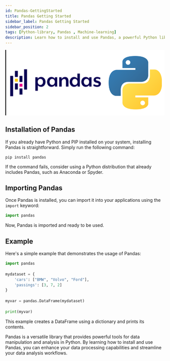 ```yaml
---
id: Pandas-GettingStarted 
title: Pandas Getting Started 
sidebar_label: Pandas Getting Started 
sidebar_position: 2
tags: [Python-library, Pandas , Machine-learning]
description: Learn how to install and use Pandas, a powerful Python library for data manipulation and analysis.
---
```



![pandas](image.png)


## Installation of Pandas

If you already have Python and PIP installed on your system, installing Pandas is straightforward. Simply run the following command:

```
pip install pandas
```

If the command fails, consider using a Python distribution that already includes Pandas, such as Anaconda or Spyder.

## Importing Pandas

Once Pandas is installed, you can import it into your applications using the `import` keyword:

```python
import pandas
```

Now, Pandas is imported and ready to be used.

## Example

Here's a simple example that demonstrates the usage of Pandas:

```python
import pandas

mydataset = {
    'cars': ["BMW", "Volvo", "Ford"],
    'passings': [3, 7, 2]
}

myvar = pandas.DataFrame(mydataset)

print(myvar)
```

This example creates a DataFrame using a dictionary and prints its contents.

Pandas is a versatile library that provides powerful tools for data manipulation and analysis in Python. By learning how to install and use Pandas, you can enhance your data processing capabilities and streamline your data analysis workflows.